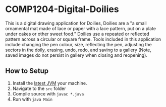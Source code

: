 
# COMP1204-Digital-Doilies

This is a digital drawing application for Doilies, Doilies are a "a small ornamental mat made of lace or paper with a lace pattern, put on a plate under cakes or other sweet food."
Doilies use a repeated or reflected pattern across a circular or square frame.
Tools included in this application include changing the pen colour, size, reflecting the pen, adjusting the sectors in the doily, erasing, undo, redo, and saving to a gallery (Note, saved images do not persist in gallery when closing and reopening).

## How to Setup
1. Install the [latest JVM](https://java.com/en/download/) your machine.
2. Navigate to the `src` folder
3. Compile source with `javac *.java`
4. Run with `java Main`

